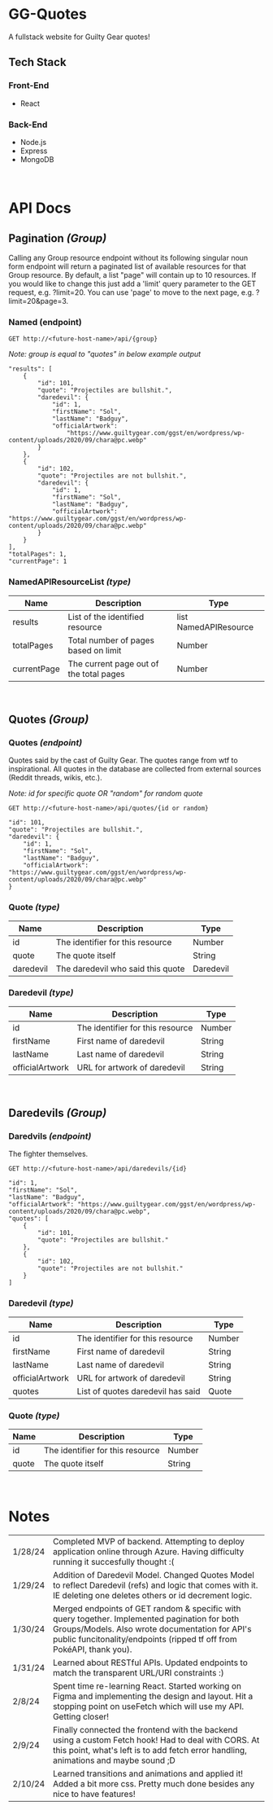 # GG-Quotes #
A fullstack website for Guilty Gear quotes!

## Tech Stack ##
### Front-End ###

- React

### Back-End ###

- Node.js
- Express
- MongoDB

&nbsp;

# API Docs #
## Pagination _(Group)_ ##
Calling any Group resource endpoint without its following singular noun form endpoint will return a paginated list of available resources for that Group resource. By default, a list "page" will contain up to 10 resources. If you would like to change this just add a 'limit' query parameter to the GET request, e.g. ?limit=20. You can use 'page' to move to the next page, e.g. ?limit=20&page=3.
### Named (endpoint) ###
```GET http://<future-host-name>/api/{group}```

_Note: group is equal to "quotes" in below example output_
```
"results": [
    {
        "id": 101,
        "quote": "Projectiles are bullshit.",
        "daredevil": {
            "id": 1,
            "firstName": "Sol",
            "lastName": "Badguy",
            "officialArtwork":
                "https://www.guiltygear.com/ggst/en/wordpress/wp-content/uploads/2020/09/chara@pc.webp"
        }
    },
    {
        "id": 102,
        "quote": "Projectiles are not bullshit.",
        "daredevil": {
            "id": 1,
            "firstName": "Sol",
            "lastName": "Badguy",
            "officialArtwork": "https://www.guiltygear.com/ggst/en/wordpress/wp-content/uploads/2020/09/chara@pc.webp"
        }
    }
],
"totalPages": 1,
"currentPage": 1
```

### NamedAPIResourceList _(type)_ ###
| Name    | Description | Type |
| --------| ------------| -----|
| results  | List of the identified resource    | list NamedAPIResource |
| totalPages | Total number of pages based on limit | Number |
| currentPage    | The current page out of the total pages | Number |

&nbsp;

## Quotes _(Group)_ ##
### Quotes _(endpoint)_ ###
Quotes said by the cast of Guilty Gear. The quotes range from wtf to inspirational. All quotes in the database are collected from external sources (Reddit threads, wikis, etc.).

_Note: id for specific quote OR "random" for random quote_

```GET http://<future-host-name>/api/quotes/{id or random}```
```
"id": 101,
"quote": "Projectiles are bullshit.",
"daredevil": {
    "id": 1,
    "firstName": "Sol",
    "lastName": "Badguy",
    "officialArtwork": "https://www.guiltygear.com/ggst/en/wordpress/wp-content/uploads/2020/09/chara@pc.webp"
}
```

### Quote _(type)_ ###
| Name    | Description | Type |
| --------| ------------| -----|
| id  | The identifier for this resource    | Number |
| quote | The quote itself     | String |
| daredevil    | The daredevil who said this quote    | Daredevil |

### Daredevil _(type)_ ###
| Name    | Description | Type |
| --------| ------------| -----|
| id  | The identifier for this resource    | Number |
| firstName | First name of daredevil     | String |
| lastName    | Last name of daredevil    | String |
| officialArtwork | URL for artwork of daredevil | String |

&nbsp;

## Daredevils _(Group)_ ##
### Daredvils _(endpoint)_ ###
The fighter themselves.

```GET http://<future-host-name>/api/daredevils/{id}```
```
"id": 1,
"firstName": "Sol",
"lastName": "Badguy",
"officialArtwork": "https://www.guiltygear.com/ggst/en/wordpress/wp-content/uploads/2020/09/chara@pc.webp",
"quotes": [
    {
        "id": 101,
        "quote": "Projectiles are bullshit."
    },
    {
        "id": 102,
        "quote": "Projectiles are not bullshit."
    }
]
```

### Daredevil _(type)_ ###
| Name    | Description | Type |
| --------| ------------| -----|
| id  | The identifier for this resource    | Number |
| firstName | First name of daredevil     | String |
| lastName    | Last name of daredevil    | String |
| officialArtwork | URL for artwork of daredevil | String |
| quotes | List of quotes daredevil has said | Quote

### Quote _(type)_ ###
| Name    | Description | Type |
| --------| ------------| -----|
| id  | The identifier for this resource    | Number |
| quote | The quote itself     | String |

&nbsp;

# Notes #

|          |                                                                                                                                      |
|----------|--------------------------------------------------------------------------------------------------------------------------------------|
| 1/28/24  | Completed MVP of backend. Attempting to deploy application online through Azure. Having difficulty running it succesfully thought :( | 
| 1/29/24  | Addition of Daredevil Model. Changed Quotes Model to reflect Daredevil (refs) and logic that comes with it. IE deleting one deletes others or id decrement logic. |
| 1/30/24 | Merged endpoints of GET random & specific with query together. Implemented pagination for both Groups/Models. Also wrote documentation for API's public funcitonality/endpoints (ripped tf off from PokéAPI, thank you).
| 1/31/24 | Learned about RESTful APIs. Updated endpoints to match the transparent URL/URI constraints :) |
| 2/8/24 | Spent time re-learning React. Started working on Figma and implementing the design and layout. Hit a stopping point on useFetch which will use my API. Getting closer! |
| 2/9/24 | Finally connected the frontend with the backend using a custom Fetch hook! Had to deal with CORS. At this point, what's left is to add fetch error handling, animations and maybe sound ;D |
| 2/10/24 | Learned transitions and animations and applied it! Added a bit more css. Pretty much done besides any nice to have features! |


